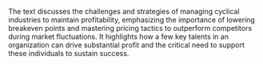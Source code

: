The text discusses the challenges and strategies of managing cyclical industries to maintain profitability, emphasizing the importance of lowering breakeven points and mastering pricing tactics to outperform competitors during market fluctuations. It highlights how a few key talents in an organization can drive substantial profit and the critical need to support these individuals to sustain success.
